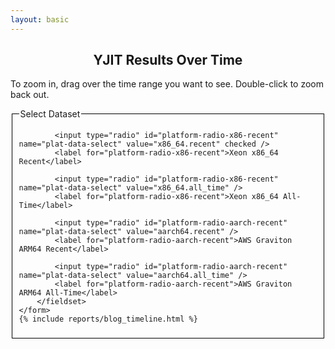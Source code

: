 ```yaml
---
layout: basic
---
```


<!-- Load d3.js -->
<script src="https://d3js.org/d3.v5.js"></script>

<h2 style="text-align: center;">YJIT Results Over Time</h2>

<script>
var timeParser = d3.timeParse("%Y %m %d %H %M %S");
var timePrinter = d3.timeFormat("%b %d %I%p");
var data_series;
var all_series_time_range;

document.timeline_data = {} // For sharing data w/ handlers
</script>

<p>
  To zoom in, drag over the time range you want to see. Double-click to zoom back out.
</p>

<div class="timeline_report">
    <form>
        <fieldset id="plat-select-fieldset" style="border: 1px solid black">
            <legend>Select Dataset</legend>

            <input type="radio" id="platform-radio-x86-recent" name="plat-data-select" value="x86_64.recent" checked />
            <label for="platform-radio-x86-recent">Xeon x86_64 Recent</label>

            <input type="radio" id="platform-radio-x86-recent" name="plat-data-select" value="x86_64.all_time" />
            <label for="platform-radio-x86-recent">Xeon x86_64 All-Time</label>

            <input type="radio" id="platform-radio-aarch-recent" name="plat-data-select" value="aarch64.recent" />
            <label for="platform-radio-aarch-recent">AWS Graviton ARM64 Recent</label>

            <input type="radio" id="platform-radio-aarch-recent" name="plat-data-select" value="aarch64.all_time" />
            <label for="platform-radio-aarch-recent">AWS Graviton ARM64 All-Time</label>
        </fieldset>
    </form>
    {% include reports/blog_timeline.html %}
</div>

<script>
// D3 line graph, based on https://www.d3-graph-gallery.com/graph/line_basic.html
// set the dimensions and margins of the graph
var margin = {top: 10, right: 30, bottom: 70, left: 40},
    width = 800 - margin.left - margin.right,
    height = 400 - margin.top - margin.bottom;

// append the svg object to the body of the page
var svg = d3.select("#timeline_rs_chart")
  .append("svg")
    .attr("viewBox", "0 0 " + (width + margin.left + margin.right) + " " + (height + margin.top + margin.bottom))
    .attr("xmlns", "http://www.w3.org/2000/svg")
    .attr("xmlns:xlink", "http://www.w3.org/1999/xlink")
    //.attr("width", width + margin.left + margin.right)
    //.attr("height", height + margin.top + margin.bottom)
  .append("g")
    .attr("transform",
          "translate(" + margin.left + "," + margin.top + ")");

// Add X axis --> it is a date format
var x = d3.scaleTime()
    .domain([new Date(), new Date()])
    .range([ 0, width ]);
document.timeline_data.x_axis_function = x; /* Export for the event handlers */
var xAxis = d3.axisBottom(x);
var xAxisGroup = svg.append("g")
    .attr("transform", "translate(0," + height + ")")
    .attr("class", "x_axis_group")
    .call(xAxis);
xAxisGroup.selectAll("text")
    .attr("transform", "rotate(-60)")
    .style("text-anchor", "end");
document.timeline_data.x_axis = xAxis;
document.timeline_data.x_axis_group = xAxisGroup;

// Add Y axis
var y = d3.scaleLinear()
        .domain([0, 1.0])  // Dynamically generate later
        .range([ height, 0 ]);
document.timeline_data.y_axis_function = y; /* Export for the event handlers */
document.timeline_data.y_axis = d3.axisLeft(y);
document.timeline_data.top_svg_group = svg.append("g")
  .call(document.timeline_data.y_axis);

var whiskerStrokeWidth = 1.0;
var whiskerBarWidth = 5;

var clip = svg.append("defs").append("svg:clipPath")
    .attr("id", "clip")
    .append("svg:rect")
    .attr("width", width + 30 )
    .attr("height", height + 20 )
    .attr("x", 0)
    .attr("y", -20);

// Code borrowed from https://d3-graph-gallery.com/graph/line_brushZoom.html
var idleTimeout = null;

function idled() { idleTimeout = null; }

function updateChart() {
    const extent = d3.event.selection

    // If no selection, back to initial coordinate. Otherwise, update X axis domain
    if (!extent) {
        if (!idleTimeout) {
            return (idleTimeout = setTimeout(idled, 350)); // This allows to wait a little bit
        }
        x.domain(d3.extent(all_series_time_range));
    } else {
        x.domain([x.invert(extent[0]), x.invert(extent[1])]);
        // Remove the grey brush area as soon as the selection has been done
        document.timeline_data.top_svg_group.select(".brush").call(brush.move, null);
    }
    // Update axis and circle position
    // Note: this doesn't seem to work with the other update function. Why not?
    xAxisGroup.transition().duration(1000).call(xAxis)
    svg
        .selectAll("circle.whiskerdot")
        .transition().duration(1000)
        .attr("cx", function(d) { return x(d.date) } )
        .attr("cy", function(d) { return y(d.value) } )
        ;

    svg
        .selectAll("line.whiskercenter")
        .transition().duration(1000)
        .attr("x1", function(d) { return x(d.date) } )
        .attr("y1", function(d) { return y(d.value - 2 * d.stddev) } )
        .attr("x2", function(d) { return x(d.date) } )
        .attr("y2", function(d) { return y(d.value + 2 * d.stddev) } )
        ;

    svg
        .selectAll("line.whiskertop")
        .transition().duration(1000)
        .attr("x1", function(d) { return x(d.date) - whiskerBarWidth / 2.0 } )
        .attr("y1", function(d) { return y(d.value + 2 * d.stddev) } )
        .attr("x2", function(d) { return x(d.date) + whiskerBarWidth / 2.0 } )
        .attr("y2", function(d) { return y(d.value + 2 * d.stddev) } )
        ;

    svg
        .selectAll("line.whiskerbottom")
        .transition().duration(1000)
        .attr("x1", function(d) { return x(d.date) - whiskerBarWidth / 2.0 } )
        .attr("y1", function(d) { return y(d.value - 2 * d.stddev) } )
        .attr("x2", function(d) { return x(d.date) + whiskerBarWidth / 2.0 } )
        .attr("y2", function(d) { return y(d.value - 2 * d.stddev) } )
        ;

    svg
        .selectAll("path.line")
        .transition().duration(1000)
        .attr("d", d3.line()
            .x(function(d) { return x(d.date) })
            .y(function(d) { return y(d.value) })
        );
}

var brush = d3.brushX()                 // Add the brush feature using the d3.brush function
    .extent( [ [0,0], [width,height] ] ) // initialise the brush area: start at 0,0 and finishes at width,height: it means I select the whole graph area
    .on("end", updateChart);

document.timeline_data.top_svg_group
    .append("g")
    .attr("class", "brush")
    .call(brush);

function updateDomainsAndAxesFromData() {
    // Find the new data scale based on visible series
    var minY = 0.0;
    var maxY = 1.0;
    var minX = data_series[0].time_range[0];
    var maxX = data_series[0].time_range[1];
    data_series.forEach(function (series) {
        let valueRange = series.value_range;
        if(series.visible && valueRange[0] < minY) {
            minY = valueRange[0];
        }
        if(series.visible && valueRange[1] > maxY) {
            maxY = valueRange[1];
        }
        if(series.visible && series.time_range[0] < minX) {
            minX = series.time_range[0];
        }
        if(series.visible && series.time_range[1] > maxX) {
            maxX = series.time_range[1];
        }
    });
    var yAxis = document.timeline_data.y_axis;
    var yAxisFunc = document.timeline_data.y_axis_function;

    var xAxis = document.timeline_data.x_axis;
    var xAxisFunc = document.timeline_data.x_axis_function;

    yAxisFunc.domain([minY, maxY]);
    yAxis.scale(yAxisFunc);
    document.timeline_data.top_svg_group.call(yAxis);

    xAxisFunc.domain([minX, maxX]);
    xAxis.scale(xAxisFunc);
    document.timeline_data.x_axis_group.call(xAxis);

    all_series_time_range = [minX, maxX];
}

function updateGraphFromData() {
    updateDomainsAndAxesFromData();

    // Add top-level SVG groups for data series
    svg.selectAll("g.svg_tl_data")
        .data(data_series, (item) => item.name)
        .join("g")
            .attr("class", d => "svg_tl_data " + d.name)
            .attr("visibility", d => d.visible ? "visible" : "hidden")
            ;

    data_series.forEach(function(item) {
        var group = svg.select("svg g.svg_tl_data." + item.name);

        // Add the graph line
        group.selectAll("path")
        .data([item.data])
        .join("path")
        .attr("class", "line")
        .attr("fill", "none")
        .attr("stroke", item.color)
        .attr("stroke-width", 1.5)
        .attr("d", d3.line()
            .x(function(d) { return x(d.date) })
            .y(function(d) { return y(d.value) })
            )
        .attr("clip-path", "url(#clip)");

        // Add a circle at each datapoint
        var circles = group.selectAll("circle.whiskerdot." + item.name)
        .data(item.data, (d) => d.date)
        .join("circle")
        .attr("class", "whiskerdot " + item.name)
        .attr("fill", item.color)
        .attr("r", 2.0)
        .attr("cx", function(d) { return x(d.date) } )
        .attr("cy", function(d) { return y(d.value) } )
        .attr("data-tooltip", function(d) { return item.benchmark + " at " + timePrinter(d.date) + ": " + d.value.toFixed(1) + " sec<br/>" + item.platform + " Ruby " + d.ruby_desc; } )
        .attr("clip-path", "url(#clip)")
        ;

        // Add the whiskers, which are an I-shape of lines
        var middle_lines = group.selectAll("line.whiskercenter." + item.name)
        .data(item.data, (d) => d.date)
        .join("line")
        .attr("class", "whiskercenter " + item.name)
        .attr("stroke", "black")
        .attr("stroke-width", whiskerStrokeWidth)
        .attr("x1", function(d) { return x(d.date) } )
        .attr("y1", function(d) { return y(d.value - 2 * d.stddev) } )
        .attr("x2", function(d) { return x(d.date) } )
        .attr("y2", function(d) { return y(d.value + 2 * d.stddev) } )
        .attr("clip-path", "url(#clip)")
        ;

        var top_whiskers = group.selectAll("line.whiskertop." + item.name)
        .data(item.data, (d) => d.date)
        .join("line")
        .attr("class", "whiskertop " + item.name)
        .attr("stroke", "black")
        .attr("stroke-width", whiskerStrokeWidth)
        .attr("x1", function(d) { return x(d.date) - whiskerBarWidth / 2.0 } )
        .attr("y1", function(d) { return y(d.value + 2 * d.stddev) } )
        .attr("x2", function(d) { return x(d.date) + whiskerBarWidth / 2.0 } )
        .attr("y2", function(d) { return y(d.value + 2 * d.stddev) } )
        .attr("clip-path", "url(#clip)")
        ;

        var bottom_whiskers = group.selectAll("line.whiskerbottom." + item.name)
        .data(item.data, (d) => d.date)
        .join("line")
        .attr("class", "whiskerbottom " + item.name)
        .attr("stroke", "black")
        .attr("stroke-width", whiskerStrokeWidth)
        .attr("x1", function(d) { return x(d.date) - whiskerBarWidth / 2.0 } )
        .attr("y1", function(d) { return y(d.value - 2 * d.stddev) } )
        .attr("x2", function(d) { return x(d.date) + whiskerBarWidth / 2.0 } )
        .attr("y2", function(d) { return y(d.value - 2 * d.stddev) } )
        .attr("clip-path", "url(#clip)")
        ;
    });

}

function rescaleGraphFromFetchedData() {
    updateAllFromCheckboxes();
    updateGraphFromData();
}

// Default to x86_64 recent-only data
fetch("/reports/timeline/blog_timeline.data.x86_64.recent.js").then(function (response) {
    return response.text();
}).then(function (data) {
    eval(data);
    updateGraphFromData();
    rescaleGraphFromFetchedData();

    // If anybody clicks a platform radio button, send a new request and cancel the old one, if any.
    document.addEventListener('click', function(event) {
        // Did they click a platform radio button? If not, we ignore it.
        if(!event.target.matches('#plat-select-fieldset input[type="radio"]')) return;

        var newDataSet = event.target.value;
        fetch("/reports/timeline/blog_timeline.data." + newDataSet + ".js").then(response => response.text())
            .then(function(data) {
                eval(data);
                rescaleGraphFromFetchedData();
            });
    });

});

// Handle legend and checkboxes
document.getElementById("bottom_selection_checkboxes").style.display = "block";
var checkboxes = document.querySelectorAll("#bottom_selection_checkboxes li input");

function setHashParamFromCheckboxes() {
    //console.log("setHashParamFromCheckboxes");
    var newHash = "";
    checkboxes.forEach(function (cb) {
        if(cb.checked) {
            var bench = cb.getAttribute("data-benchmark");
            newHash += "+" + bench
        }
    });
    newHash = newHash.slice(1); // Remove extra leading plus

    window.location.hash = newHash;
}

function setCheckboxesFromHashParam() {
    var hash = window.location.hash;
    var benchmarks = hash.slice(1).split("+");

    var benchHash = {};
    benchmarks.forEach(function (bench) {
        benchHash[bench] = true;
    });

    checkboxes.forEach(function (cb) {
        var bench = cb.getAttribute("data-benchmark");
        if(benchHash[bench]) {
            if(!cb.checked) {
                cb.checked = true;
            }
        } else {
            if(cb.checked) {
                cb.checked = false;
            }
        }
    });
}

function updateAllFromCheckboxes() {
    checkboxes.forEach(function(cb) {
        updateAllFromCheckbox(cb);
    });
}

function updateAllFromCheckbox(cb) {
    var bench = cb.getAttribute("data-benchmark");
    var legendBox = document.querySelector("#timeline_legend_child li[data-benchmark=\"" + bench + "\"]");
    var graphSeries = document.querySelector("svg g.prod_ruby_with_yjit-" + bench);

    var thisDataSeries;
    if(data_series) {
        data_series.forEach(function (series) {
            if(series.name == "prod_ruby_with_yjit-" + bench) {
                thisDataSeries = series;
            }
        });
    }

    if(cb.checked) {
        /* Make series visible */
        if(thisDataSeries) { thisDataSeries.visible = true; }
        legendBox.style.display = "inline-block";
        if(graphSeries) { graphSeries.style.visibility = "visible"; }
    } else {
        /* Make series invisible */
        if(thisDataSeries) { thisDataSeries.visible = false; }
        legendBox.style.display = "none";
        if(graphSeries) { graphSeries.style.visibility = "hidden"; }
    }
}

window.addEventListener("hashchange", function () {
    setCheckboxesFromHashParam();
    updateAllFromCheckboxes();
});

setCheckboxesFromHashParam();
updateAllFromCheckboxes();

checkboxes.forEach(function (cb) {
    cb.addEventListener('change', function (event) {
        updateAllFromCheckbox(this);
        updateGraphFromData();
        setHashParamFromCheckboxes();
    });
});

</script>